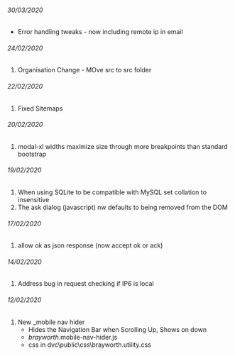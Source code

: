 ###### 30/03/2020
* Error handling tweaks - now including remote ip in email

###### 24/02/2020
1. Organisation Change - MOve src to src folder

###### 22/02/2020
1. Fixed Sitemaps

###### 20/02/2020
1. modal-xl widths maximize size through more breakpoints than standard bootstrap

###### 19/02/2020
1. When using SQLite to be compatible with MySQL set collation to insensitive
1. The ask dialog (javascript) nw defaults to being removed from the DOM

###### 17/02/2020
1. allow ok as json response (now accept ok or ack)

###### 14/02/2020
1. Address bug in request checking if IP6 is local

###### 12/02/2020
1. New _mobile nav hider
   * Hides the Navigation Bar when Scrolling Up, Shows on down
   * _brayworth_.mobile-nav-hider.js
   * css in dvc\public\css\brayworth.utility.css
